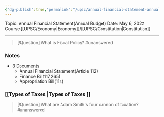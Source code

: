 ```yaml
---
{"dg-publish":true,"permalink":"/upsc/annual-financial-statement-annual-budget/","dgHomeLink":true,"dgPassFrontmatter":false}
---
```


Topic: Annual Financial Statement(Annual Budget)
Date: May 6, 2022
Course:[[UPSC/Economy|Economy]]/[[UPSC/Constitution|Constitution]]


---

> [!Question] What is Fiscal Policy? #unanswered 
> 


### Notes
- 3 Documents 
	- Annual Financial Statement(Article 112)
	- Finance Bill(117,265)
	- Appropriation Bill(114)
	
### [[Types of Taxes |Types of Taxes ]]


> [!Question] What are Adam Smith's four cannon of taxation? #unanswered 
> 


